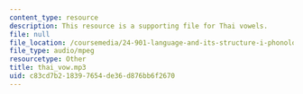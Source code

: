 ```yaml
---
content_type: resource
description: This resource is a supporting file for Thai vowels.
file: null
file_location: /coursemedia/24-901-language-and-its-structure-i-phonology-fall-2010/c83cd7b218397654de36d876bb6f2670_thai_vow.mp3
file_type: audio/mpeg
resourcetype: Other
title: thai_vow.mp3
uid: c83cd7b2-1839-7654-de36-d876bb6f2670
---
```

